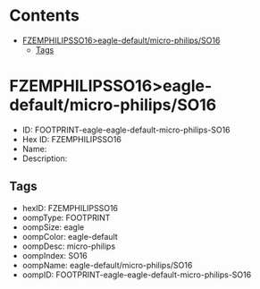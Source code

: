



Contents
========

* [FZEMPHILIPSSO16>eagle-default/micro-philips/SO16](#fzemphilipsso16eagle-defaultmicro-philipsso16)
	* [Tags](#tags)

# FZEMPHILIPSSO16>eagle-default/micro-philips/SO16

- ID: FOOTPRINT-eagle-eagle-default-micro-philips-SO16
- Hex ID: FZEMPHILIPSSO16
- Name: 
- Description: 

## Tags

- hexID: FZEMPHILIPSSO16
- oompType: FOOTPRINT
- oompSize: eagle
- oompColor: eagle-default
- oompDesc: micro-philips
- oompIndex: SO16
- oompName: eagle-default/micro-philips/SO16
- oompID: FOOTPRINT-eagle-eagle-default-micro-philips-SO16
